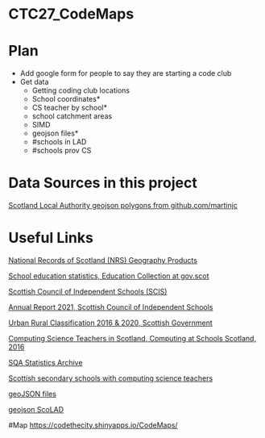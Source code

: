 # CTC27_CodeMaps



# Plan
- Add google form for people to say they are starting a code club
- Get data
    - Getting coding club locations
    - School coordinates*
    - CS teacher by school*
    - school catchment areas
    - SIMD 
    - geojson files* 
    - #schools in LAD
    - #schools prov CS

# Data Sources in this project
[Scotland Local Authority geojson polygons from github.com/martinjc](https://github.com/martinjc/UK-GeoJSON/blob/master/json/administrative/sco/lad.json)




# Useful Links

[National Records of Scotland (NRS) Geography Products](https://www.nrscotland.gov.uk/statistics-and-data/geography/our-products)

[School education statistics, Education Collection at gov.scot](https://www.gov.scot/collections/school-education-statistics)

[Scottish Council of Independent Schools (SCIS)](https://www.scis.org.uk)

[Annual Report 2021, Scottish Council of Independent Schools](https://www.scis.org.uk/assets/Uploads/SCIS-publications/SCIS-Annual-Report-2021.pdf)

[Urban Rural Classification 2016 & 2020, Scottish Government](https://www.gov.scot/collections/agriculture-fisheries-and-ruralstatistics/#urbanruralclassification)

[Computing Science Teachers in Scotland, Computing at Schools Scotland, 2016](https://nanopdf.com/download/computing-science-teachers-in-scotland-2016_pdf)

[SQA Statistics Archive](https://www.sqa.org.uk/sqa/57523.html)

[Scottish secondary schools with computing science teachers](https://public.tableau.com/app/profile/kiranjoza/viz/CS-Teachers-FOI-Responses-2016-2020/FTEbyLocalAuthority)

[geoJSON files](http://martinjc.github.io/UK-GeoJSON/)

[geojson ScoLAD](https://github.com/martinjc/UK-GeoJSON/blob/master/json/administrative/sco/lad.json)

#Map
https://codethecity.shinyapps.io/CodeMaps/
